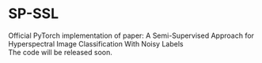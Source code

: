# SP-SSL
Official PyTorch implementation of paper: A Semi-Supervised Approach for Hyperspectral Image Classification With Noisy Labels  
The code will be released soon.
